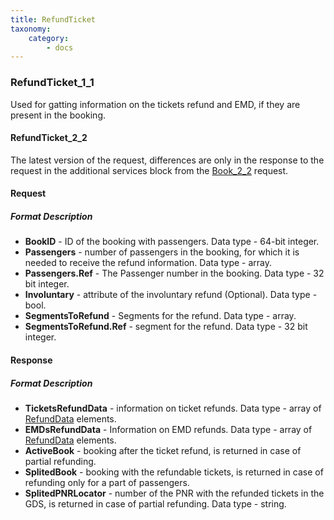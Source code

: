 ```yaml
---
title: RefundTicket
taxonomy:
    category:
        - docs
---
```


### RefundTicket_1_1

Used for gatting information on the tickets refund and EMD, if they are present in the booking.

#### RefundTicket_2_2

The latest version of the request, differences are only in the response to the request in the additional services block from the [Book_2_2](/avia/request/bookflight) request.

#### Request

##### Format Description

- **BookID** - ID of the booking with passengers. Data type - 64-bit integer.
- **Passengers** - number of passengers in the booking, for which it is needed to receive the refund information. Data type - array.
- **Passengers.Ref** -  The Passenger number in the booking. Data type - 32 bit integer.
- **Involuntary** - attribute of the involuntary refund (Optional). Data type - bool.
- **SegmentsToRefund** - Segments for the refund. Data type - array.
- **SegmentsToRefund.Ref** - segment for the refund. Data type - 32 bit integer.

#### Response

##### Format Description

- **TicketsRefundData** - information on ticket refunds. Data type - array of [RefundData](/avia/common/refunddata) elements.
- **EMDsRefundData** - Information on EMD refunds. Data type - array of [RefundData](/avia/common/refunddata) elements.
- **ActiveBook** - booking after the ticket refund, is returned in case of partial refunding.
- **SplitedBook** - booking with the refundable tickets, is returned in case of refunding only for a part of passengers.
- **SplitedPNRLocator** - number of the PNR with the refunded tickets in the GDS, is returned in case of partial refunding. Data type - string.
